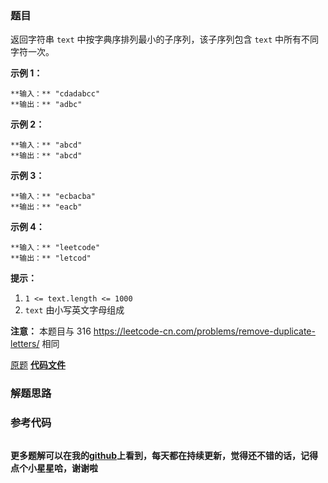 ### 题目
返回字符串 `text` 中按字典序排列最小的子序列，该子序列包含 `text` 中所有不同字符一次。



**示例 1：**

    
    
    **输入：** "cdadabcc"
    **输出：** "adbc"
    

**示例 2：**

    
    
    **输入：** "abcd"
    **输出：** "abcd"
    

**示例 3：**

    
    
    **输入：** "ecbacba"
    **输出：** "eacb"
    

**示例 4：**

    
    
    **输入：** "leetcode"
    **输出：** "letcod"
    



**提示：**

  1. `1 <= text.length <= 1000`
  2. `text` 由小写英文字母组成



**注意：** 本题目与 316 <https://leetcode-cn.com/problems/remove-duplicate-letters/>
相同

[原题](https://leetcode-cn.com/problems/smallest-subsequence-of-distinct-characters/)    **[代码文件]()**


### 解题思路




### 参考代码

```go


```




**更多题解可以在我的[github](https://github.com/LZH139/leetcode_Go)上看到，每天都在持续更新，觉得还不错的话，记得点个小星星哈，谢谢啦**
